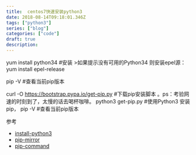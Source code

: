 ```yaml
---
title:  centos7快速安装python3
date: 2018-08-14T09:18:01.346Z
tags: ["python3"]
series: ["blog"]
categories: ["code"]
draft: true
description:
---
```



yum install python34 #安装  >如果提示没有可用的Python34 则安装epel源： yum install epel-release

pip -V #查看当前pip版本

curl -O https://bootstrap.pypa.io/get-pip.py #下载pip安装脚本 。ps：考验网速的时刻到了，太慢的话去喝杯咖啡。
 python3 get-pip.py #使用Python3 安装pip，
 pip -V #查看当前pip版本



参考

- [install-python3](http://ask.xmodulo.com/install-python3-centos.html)
- [pip-mirror](https://pip.pypa.io/en/stable/user_guide/#configuration)
- [pip-command](http://www.cnblogs.com/xueweihan/p/4981704.htm)

